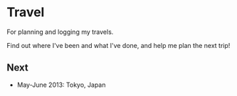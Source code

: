 # Travel

For planning and logging my travels.

Find out where I've been and what I've done, and help me plan the next trip!

## Next

- May-June 2013: Tokyo, Japan
